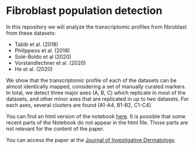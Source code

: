 # Fibroblast population detection 

In this repository we will analyze the transcriptomic profiles from fibroblast from these datasets:
- Tabib et al. (2018)
- Philippeos et al. (2018)
- Solé-Boldo et al (2020)
- Vorstandlechner et al. (2020)
- He et al. (2020)

We show that the transcriptomic profile of each of the datasets can be almost identically mapped, considering a set of manually curated markers. In total, we detect 
three major axes (A, B, C) which replicate in most of the datasets, and other minor axes that are replicated in up to two datasets. For each axes, several clusters are found (A1-A4, B1-B2, C1-C4).

You can find an html version of the notebook [here](https://doi.org/10.5281/zenodo.4017653). It is possible that some recent parts of the Notebook do not appear in the html file. Those parts are not relevant for the content of the paper.

You can access the paper at the [Journal of Investigative Dermatology](https://doi.org/10.1016/j.jid.2020.11.028).

